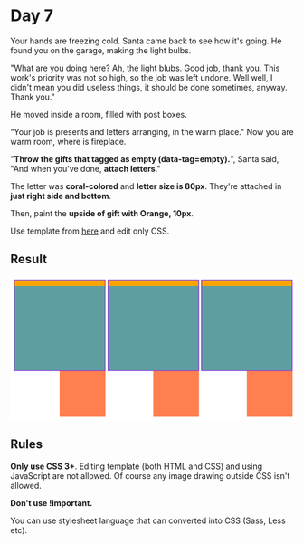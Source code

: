 # Day 7

Your hands are freezing cold. Santa came back to see how it's going. He found you on the garage, making the light bulbs.

"What are you doing here? Ah, the light blubs. Good job, thank you. This work's priority was not so high, so the job was left undone. Well well, I didn't mean you did useless things, it should be done sometimes, anyway. Thank you."

He moved inside a room, filled with post boxes.

"Your job is presents and letters arranging, in the warm place." Now you are warm room, where is fireplace.

"**Throw the gifts that tagged as empty (data-tag=empty).**", Santa said, "And when you've done, **attach letters**."

The letter was **coral-colored** and **letter size is 80px**. They're attached in **just right side and bottom**.

Then, paint the **upside of gift with Orange, 10px**.

Use template from [here](contents/2020/html/day7.html) and edit only CSS.

## Result

![day7 result](contents/2020/images/day7.svg)

## Rules

**Only use CSS 3+**. Editing template (both HTML and CSS) and using JavaScript are not allowed. Of course any image drawing outside CSS isn't allowed.

**Don't use !important.**

You can use stylesheet language that can converted into CSS (Sass, Less etc).
